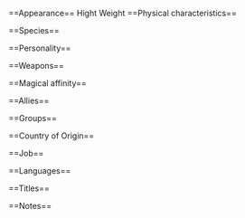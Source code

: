 ==Appearance==
Hight
Weight
==Physical characteristics==

==Species==

==Personality==

==Weapons==

==Magical affinity==

==Allies==

==Groups==

==Country of Origin==

==Job==

==Languages==

==Titles==

==Notes==